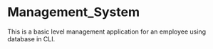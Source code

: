# Management_System
This is a basic level management application for an employee using database in CLI.

